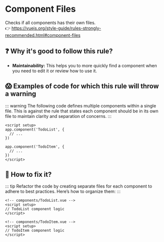 # Component Files

Checks if all components has their own files. &nbsp;&nbsp;<br />
👉 https://vuejs.org/style-guide/rules-strongly-recommended.html#component-files

## ❓ Why it's good to follow this rule?

- **Maintainability:** This helps you to more quickly find a component when you need to edit it or review how to use it.

## 😱 Examples of code for which this rule will throw a warning

::: warning
The following code defines multiple components within a single file. This is against the rule that states each component should be in its own file to maintain clarity and separation of concerns.
:::

```vue
<script setup>
app.component('TodoList', {
  // ...
})

app.component('TodoItem', {
  // ...
})
</script>
```

## 🤩 How to fix it?

::: tip
Refactor the code by creating separate files for each component to adhere to best practices. Here’s how to organize them:
:::

```vue
<!-- components/TodoList.vue -->
<script setup>
// TodoList component logic
</script>
```
```vue
<!-- components/TodoItem.vue -->
<script setup>
// TodoItem component logic
</script>
```
